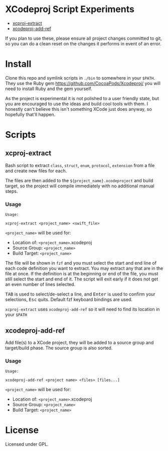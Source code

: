 # XCodeproj Script Experiments


- [xcproj-extract](#xcproj-extract)
- [xcodeproj-add-ref](#xcodeproj-add-ref)

If you plan to use these, please ensure all project changes committed to git, so you can do a clean reset on the changes it performs in event of an error.

# Install

Clone this repo and symlink scripts in `./bin` to somewhere in your `$PATH`.
They use the Ruby gem https://github.com/CocoaPods/Xcodeproj/ you will need to
install Ruby and the gem yourself.

As the project is experimental it is not polished to a user friendly state, but you are encouraged to use the ideas and build cool tools with them.  I honestly can't believe this isn't something XCode just does anyway, so hopefully that'll happen.

# Scripts

## xcproj-extract

Bash script to extract `class`, `struct`, `enum`, `protocol`, `extension` from a file and create new files for each. 

The files are then added to the `${project_name}.xcodeproject` and build target, so the project will compile immediately with no additional manual steps.

### Usage

```shell
Usage: 

xcproj-extract <project_name> <swift_file>
```
`<project_name>` will be used for:
        
- Location of: `<project_name>`.xcodeproj
- Source Group: `<project_name>`
- Build Target: `<project_name>`

The file will be shown in `fzf` and you must select the start and end line of
each code <a title="Any code block that defines a class, struct, enum, protocol
or extension">definition</a> you want to extract. You may extract any that are
in the file at once. If the definition is at the beginning or end of the file,
you must still select the start and end of it. The script will exit early if it
does not get an even number of lines selected.

<kbd>TAB</kbd> is used to select/de-select a line, and <kbd>Enter</kbd> is used
to confirm your selections, <kbd>Esc</kbd> quits.  Default fzf keyboard bindings
are used.  

`xcproj-extract` uses `xcodeproj-add-ref` so it will need to find its location in your `$PATH`

## xcodeproj-add-ref

Add file(s) to a XCode project, they will be added to a source group and target/build
phase. The source group is also sorted.
    
### Usage

``` shell
Usage: 

xcodeproj-add-ref <project name> <files> [files...]
```
`<project_name>` will be used for:
        
- Location of: `<project_name>`.xcodeproj
- Source Group: `<project_name>`
- Build Target: `<project_name>`

# License

Licensed under GPL.
